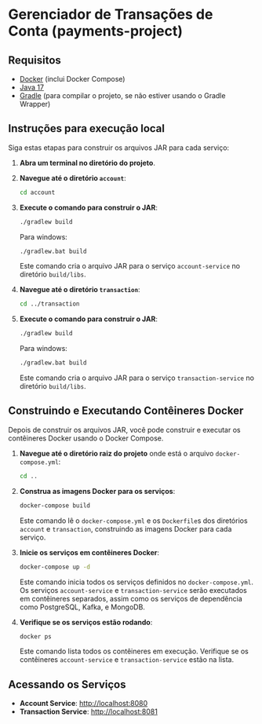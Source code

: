 # Gerenciador de Transações de Conta (payments-project)

## Requisitos

- [Docker](https://www.docker.com/get-started) (inclui Docker Compose)
- [Java 17]([https://adoptium.net/](https://www.oracle.com/java/technologies/javase/jdk17-archive-downloads.html))
- [Gradle](https://gradle.org/install/) (para compilar o projeto, se não estiver usando o Gradle Wrapper)

## Instruções para execução local

Siga estas etapas para construir os arquivos JAR para cada serviço:

1. **Abra um terminal no diretório do projeto**.

2. **Navegue até o diretório `account`**:
    ```bash
    cd account
    ```

3. **Execute o comando para construir o JAR**:
    ```bash
    ./gradlew build
    ```
    Para windows:
    ```bash
    ./gradlew.bat build
    ```

    Este comando cria o arquivo JAR para o serviço `account-service` no diretório `build/libs`.

4. **Navegue até o diretório `transaction`**:
    ```bash
    cd ../transaction
    ```

5. **Execute o comando para construir o JAR**:
    ```bash
    ./gradlew build
    ```
    Para windows:
    ```bash
    ./gradlew.bat build
    ```

    Este comando cria o arquivo JAR para o serviço `transaction-service` no diretório `build/libs`.

## Construindo e Executando Contêineres Docker

Depois de construir os arquivos JAR, você pode construir e executar os contêineres Docker usando o Docker Compose.

1. **Navegue até o diretório raiz do projeto** onde está o arquivo `docker-compose.yml`:
    ```bash
    cd ..
    ```

2. **Construa as imagens Docker para os serviços**:
    ```bash
    docker-compose build
    ```

    Este comando lê o `docker-compose.yml` e os `Dockerfile`s dos diretórios `account` e `transaction`, construindo as imagens Docker para cada serviço.

3. **Inicie os serviços em contêineres Docker**:
    ```bash
    docker-compose up -d
    ```

    Este comando inicia todos os serviços definidos no `docker-compose.yml`. Os serviços `account-service` e `transaction-service` serão executados em contêineres separados, assim como os serviços de dependência como PostgreSQL, Kafka, e MongoDB.

4. **Verifique se os serviços estão rodando**:
    ```bash
    docker ps
    ```

    Este comando lista todos os contêineres em execução. Verifique se os contêineres `account-service` e `transaction-service` estão na lista.

## Acessando os Serviços

- **Account Service**: [http://localhost:8080](http://localhost:8080)
- **Transaction Service**: [http://localhost:8081](http://localhost:8081)
